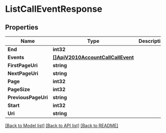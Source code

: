 # ListCallEventResponse

## Properties
Name | Type | Description | Notes
------------ | ------------- | ------------- | -------------
**End** | **int32** |  |[optional] 
**Events** | [**[]ApiV2010AccountCallCallEvent**](api.v2010.account.call.call_event.md) |  |[optional] 
**FirstPageUri** | **string** |  |[optional] 
**NextPageUri** | **string** |  |[optional] 
**Page** | **int32** |  |[optional] 
**PageSize** | **int32** |  |[optional] 
**PreviousPageUri** | **string** |  |[optional] 
**Start** | **int32** |  |[optional] 
**Uri** | **string** |  |[optional] 

[[Back to Model list]](../README.md#documentation-for-models) [[Back to API list]](../README.md#documentation-for-api-endpoints) [[Back to README]](../README.md)


